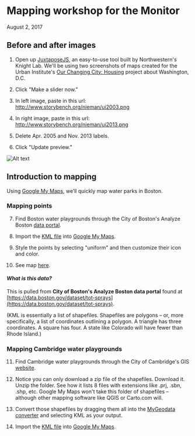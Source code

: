 # Mapping workshop for the Monitor
August 2, 2017

## Before and after images

1. Open up [JuxtaposeJS](https://juxtapose.knightlab.com), an easy-to-use tool built by Northwestern's Knight Lab. We'll be using two screenshots of maps created for the Urban Institute's [Our Changing City: Housing](http://apps.urban.org/features/OurChangingCity/housing/index.html) project about Washington, D.C. 

2. Click "Make a slider now."

3. In left image, paste in this url: http://www.storybench.org/nieman/ui2003.png

4. In right image, paste in this url: http://www.storybench.org/nieman/ui2013.png

5. Delete Apr. 2005 and Nov. 2013 labels.

6. Click "Update preview."

![Alt text](http://www.storybench.org/nieman/ui2013web.jpg)

## Introduction to mapping

Using [Google My Maps](https://www.google.com/mymaps), we’ll quickly map water parks in Boston.

### Mapping points

7. Find Boston water playgrounds through the City of Boston's Analyze Boston [data portal](https://data.boston.gov/dataset/tot-sprays).

8. Import the [KML file](http://bostonopendata-boston.opendata.arcgis.com/datasets/5409b7735d384798b2a360aa47c9b128_0.kml) into [Google My Maps](https://www.google.com/mymaps). 

9. Style the points by selecting "uniform" and then customize their icon and color.

10. See map [here](https://drive.google.com/open?id=1JrPbOp87tUfBxyq1rgKyUv79G80&usp=sharing).

#### *What is this data?*

This is pulled from **City of Boston's Analyze Boston data portal** found at [https://data.boston.gov/dataset/tot-sprays](https://data.boston.gov/dataset/tot-sprays). 

(KML is essentially a list of shapefiles. Shapefiles are polygons – or, more specifically, a list of coordinates outlining a polygon. A triangle has three coordinates. A square has four. A state like Colorado will have fewer than Rhode Island.) 

### Mapping Cambridge water playgrounds

11. Find Cambridge water playgrounds through the City of Cambridge's GIS [website](https://www.cambridgema.gov/GIS/gisdatadictionary/Recreation).

12. Notice you can only download a zip file of the shapefiles. Download it. Unzip the folder. See how it lists 8 files with extensions like .prj, .sbn, .shp, etc. Google My Maps won't take this folder of shapefiles – although other mapping software like QGIS or Carto.com will. 

13. Convert those shapefiles by dragging them all into the [MyGeodata converter](https://mygeodata.cloud/) and selecting KML as your output. 

14. Import the [KML file](https://drive.google.com/file/d/0B56vzj8m6JInRmRabmlOblFBd0U/view?usp=sharing) into [Google My Maps](https://www.google.com/mymaps). 

